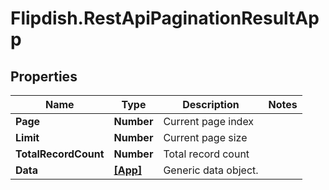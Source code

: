 # Flipdish.RestApiPaginationResultApp

## Properties
Name | Type | Description | Notes
------------ | ------------- | ------------- | -------------
**Page** | **Number** | Current page index | 
**Limit** | **Number** | Current page size | 
**TotalRecordCount** | **Number** | Total record count | 
**Data** | [**[App]**](App.md) | Generic data object. | 


